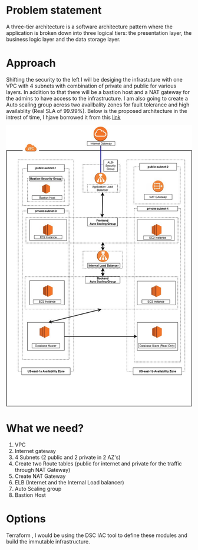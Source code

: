 # Problem statement

  

A three-tier architecture is a software architecture pattern where the application is broken down into three logical tiers: the presentation layer, the business logic layer and the data storage layer.

  

# Approach

  

Shifting the security to the left I will be desiging the infrastuture with one VPC with 4 subnets with combination of private and public for various layers. In addition to that there will be a bastion host and a NAT gateway for the admins to have access to the infrastructure. I am also going to create a Auto scaling group across two availbality zones for fault tolerance and high availablity (Real SLA of 99.99%). Below is the proposed architecture in the intrest of time, I hjave borrowed it from this [link](https://medium.com/the-andela-way/designing-a-three-tier-architecture-in-aws-e5c24671f124)

![](arch_proposed.jpeg)

  

# What we need?

 1. VPC
 2. Internet gateway
 3. 4 Subnets (2 public and 2 private in 2 AZ's)
 4. Create two Route tables (public for internet and private for the traffic through NAT Gateway)
 5. Create NAT Gateway
 6.  ELB (Internet and the Internal Load balancer)
 7. Auto Scaling group
 8. Bastion Host

# Options
Terraform , I would be using the DSC IAC tool to define these modules and build the immutable infrastructure.

